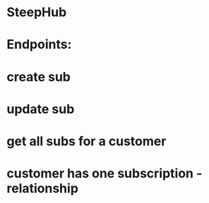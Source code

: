 # SteepHub

# Endpoints:
# create sub
# update sub
# get all subs for a customer

# customer has one subscription - relationship